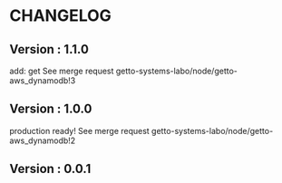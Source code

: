 # CHANGELOG

## Version : 1.1.0

add: get See merge request getto-systems-labo/node/getto-aws_dynamodb!3


## Version : 1.0.0

production ready! See merge request getto-systems-labo/node/getto-aws_dynamodb!2


## Version : 0.0.1


